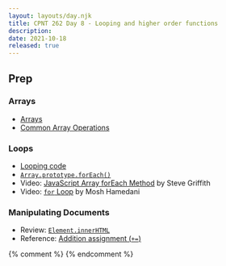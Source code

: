 ```yaml
---
layout: layouts/day.njk
title: CPNT 262 Day 8 - Looping and higher order functions
description: 
date: 2021-10-18
released: true
---
```


## Prep
### Arrays
- [Arrays](https://developer.mozilla.org/en-US/docs/Learn/JavaScript/First_steps/Arrays)
- [Common Array Operations](https://developer.mozilla.org/en-US/docs/Web/JavaScript/Reference/Global_Objects/Array)

### Loops
- [Looping code](https://developer.mozilla.org/en-US/docs/Learn/JavaScript/Building_blocks/Looping_code)
- [`Array.prototype.forEach()`](https://developer.mozilla.org/en-US/docs/Web/JavaScript/Reference/Global_Objects/Array/forEach)
- Video: [JavaScript Array forEach Method](https://youtu.be/159EAISAxwg) by Steve Griffith    
- Video: [`for` Loop](https://www.youtube.com/watch?v=s9wW2PpJsmQ) by Mosh Hamedani

### Manipulating Documents
- Review: [`Element.innerHTML`](https://developer.mozilla.org/en-US/docs/Web/API/Element/innerHTML)
- Reference: [Addition assignment (`+=`)](https://developer.mozilla.org/en-US/docs/Web/JavaScript/Reference/Operators/Addition_assignment)

{% comment %}
{% endcomment %}